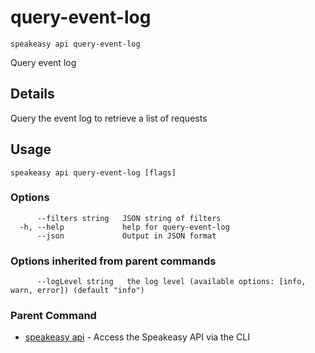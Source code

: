 # query-event-log  
`speakeasy api query-event-log`  


Query event log  

## Details

Query the event log to retrieve a list of requests

## Usage

```
speakeasy api query-event-log [flags]
```

### Options

```
      --filters string   JSON string of filters
  -h, --help             help for query-event-log
      --json             Output in JSON format
```

### Options inherited from parent commands

```
      --logLevel string   the log level (available options: [info, warn, error]) (default "info")
```

### Parent Command

* [speakeasy api](README.md)	 - Access the Speakeasy API via the CLI
